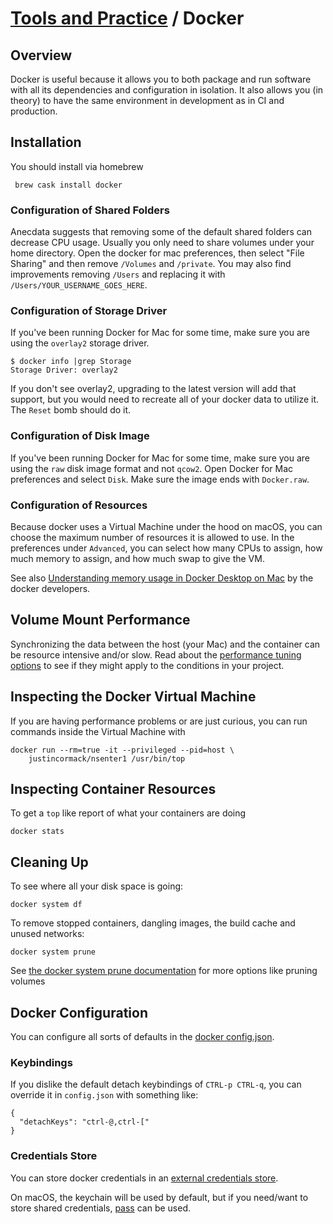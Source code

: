 # [Tools and Practice](../README.md) / Docker

## Overview

Docker is useful because it allows you to both package and run
software with all its dependencies and configuration in isolation.  It
also allows you (in theory) to have the same environment in
development as in CI and production.

## Installation

You should install via homebrew

     brew cask install docker

### Configuration of Shared Folders

Anecdata suggests that removing some of the default shared folders can
decrease CPU usage.  Usually you only need to share volumes under your
home directory.  Open the docker for mac preferences, then select
"File Sharing" and then remove `/Volumes` and `/private`.  You may
also find improvements removing `/Users` and replacing it with
`/Users/YOUR_USERNAME_GOES_HERE`.

### Configuration of Storage Driver

If you've been running Docker for Mac for some time, make sure you are
using the `overlay2` storage driver.

    $ docker info |grep Storage
    Storage Driver: overlay2

If you don't see overlay2, upgrading to the latest version will add
that support, but you would need to recreate all of your docker data
to utilize it.  The `Reset` bomb should do it.

### Configuration of Disk Image

If you've been running Docker for Mac for some time, make sure you are
using the `raw` disk image format and not `qcow2`.  Open Docker for
Mac preferences and select `Disk`.  Make sure the image ends with
`Docker.raw`.

### Configuration of Resources

Because docker uses a Virtual Machine under the hood on macOS, you can
choose the maximum number of resources it is allowed to use. In the
preferences under `Advanced`, you can select how many CPUs to assign,
how much memory to assign, and how much swap to give the VM.

See also [Understanding memory usage in Docker Desktop on
Mac](https://docs.google.com/document/d/17ZiQC1Tp9iH320K-uqVLyiJmk4DHJ3c4zgQetJiKYQM/edit)
by the docker developers.

## Volume Mount Performance

Synchronizing the data between the host (your Mac) and the container
can be resource intensive and/or slow.  Read about the [performance
tuning options](https://docs.docker.com/docker-for-mac/osxfs-caching/)
to see if they might apply to the conditions in your project.

## Inspecting the Docker Virtual Machine

If you are having performance problems or are just curious, you can
run commands inside the Virtual Machine with

    docker run --rm=true -it --privileged --pid=host \
        justincormack/nsenter1 /usr/bin/top

## Inspecting Container Resources

To get a `top` like report of what your containers are doing

    docker stats

## Cleaning Up

To see where all your disk space is going:

    docker system df

To remove stopped containers, dangling images, the build cache and
unused networks:

    docker system prune

See [the docker system prune
documentation](https://docs.docker.com/engine/reference/commandline/system_prune/)
for more options like pruning volumes

## Docker Configuration

You can configure all sorts of defaults in the [docker
config.json](https://docs.docker.com/engine/reference/commandline/cli/#configuration-files).

### Keybindings

If you dislike the default detach keybindings of `CTRL-p CTRL-q`, you
can override it in `config.json` with something like:

    {
      "detachKeys": "ctrl-@,ctrl-["
    }

### Credentials Store

You can store docker credentials in an [external credentials
store](https://docs.docker.com/engine/reference/commandline/login/#credentials-store).

On macOS, the keychain will be used by default, but if you need/want
to store shared credentials, [pass](https://www.passwordstore.org/)
can be used.
